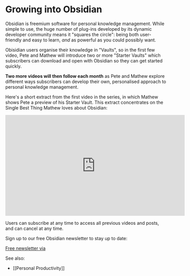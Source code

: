 # Growing into Obsidian

Obsidian is freemium software for personal knowledge management. While simple to use, the huge number of plug-ins developed by its dynamic developer community means it "squares the circle": being both user-friendly and easy to learn, *and* as powerful as you could possibly want.

Obisidian users organise their knowledge in "Vaults", so in the first few video, Pete and Mathew will introduce two or more "Starter Vaults" which subscribers can download and open with Obsidian so they can get started quickly.

**Two more videos will then follow each month** as Pete and Mathew explore different ways subscribers can develop their own, personalised approach to personal knowledge management. 

Here's a short extract from the first video in the series, in which Mathew shows Pete a preview of his Starter Vault. This extract concentrates on the Single Best Thing Mathew loves about Obsidian:

<iframe width="560" height="315" src="https://www.youtube.com/embed/3ybpQ9MPZjQ?si=O71UrISDHDYTuYZC" title="YouTube video player" frameborder="0" allow="accelerometer; autoplay; clipboard-write; encrypted-media; gyroscope; picture-in-picture; web-share" referrerpolicy="strict-origin-when-cross-origin" allowfullscreen></iframe>


Users can subscribe at any time to access all previous videos and posts, and can cancel at any time. 

Sign up to our free Obsidian newsletter to stay up to date:

<script src="https://gumroad.com/js/gumroad.js"></script>
<a class="gumroad-button" href="https://pathshiftpeople.gumroad.com/l/obsidian-news">Free newsletter via   </a>

See also:

* [[Personal Productivity]]